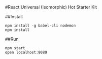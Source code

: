 #React Universal (Isomorphic) Hot Starter Kit

##Install

```
npm install -g babel-cli nodemon
npm install
```

##Run

```
npm start
open localhost:8080
```